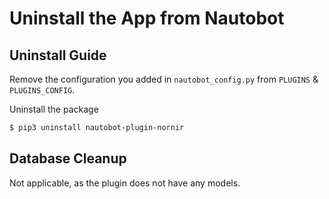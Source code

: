 # Uninstall the App from Nautobot

## Uninstall Guide

Remove the configuration you added in `nautobot_config.py` from `PLUGINS` & `PLUGINS_CONFIG`.

Uninstall the package

```bash
$ pip3 uninstall nautobot-plugin-nornir
```

## Database Cleanup

Not applicable, as the plugin does not have any models.
